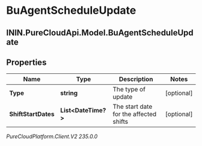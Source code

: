 # BuAgentScheduleUpdate

## ININ.PureCloudApi.Model.BuAgentScheduleUpdate

## Properties

|Name | Type | Description | Notes|
|------------ | ------------- | ------------- | -------------|
| **Type** | **string** | The type of update | [optional] |
| **ShiftStartDates** | **List&lt;DateTime?&gt;** | The start date for the affected shifts | [optional] |



_PureCloudPlatform.Client.V2 235.0.0_
